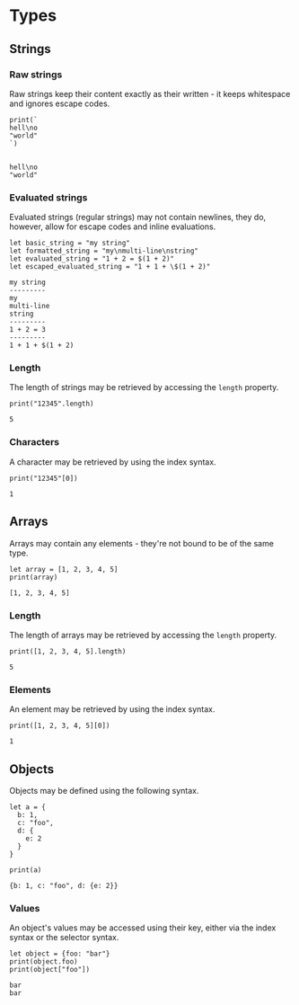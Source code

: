 # Types

## Strings

### Raw strings

Raw strings keep their content exactly as their written - it keeps whitespace and ignores escape codes.

```bake
print(`
hell\no
"world"
`)
```

```

hell\no
"world"

```

### Evaluated strings

Evaluated strings (regular strings) may not contain newlines, they do, however, allow for escape codes and inline evaluations.

```bake
let basic_string = "my string"
let formatted_string = "my\nmulti-line\nstring"
let evaluated_string = "1 + 2 = $(1 + 2)"
let escaped_evaluated_string = "1 + 1 + \$(1 + 2)"
```

```
my string
---------
my
multi-line
string
---------
1 + 2 = 3
---------
1 + 1 + $(1 + 2)
```

### Length

The length of strings may be retrieved by accessing the `length` property.

```bake
print("12345".length)
```

```
5
```

### Characters

A character may be retrieved by using the index syntax.

```bake
print("12345"[0])
```

```
1
```

## Arrays

Arrays may contain any elements - they're not bound to be of the same type.

```bake
let array = [1, 2, 3, 4, 5]
print(array)
```

```
[1, 2, 3, 4, 5]
```

### Length

The length of arrays may be retrieved by accessing the `length` property.

```bake
print([1, 2, 3, 4, 5].length)
```

```
5
```

### Elements

An element may be retrieved by using the index syntax.

```bake
print([1, 2, 3, 4, 5][0])
```

```
1
```

## Objects

Objects may be defined using the following syntax.

```bake
let a = {
  b: 1,
  c: "foo",
  d: {
    e: 2
  }
}

print(a)
```

```
{b: 1, c: "foo", d: {e: 2}}
```

### Values

An object's values may be accessed using their key, either via the index syntax or the selector syntax.

```bake
let object = {foo: "bar"}
print(object.foo)
print(object["foo"])
```

```
bar
bar
```
